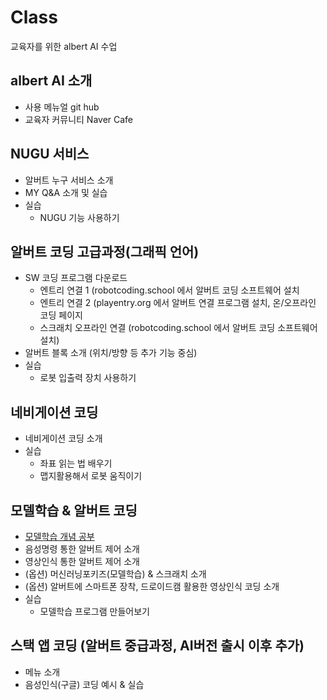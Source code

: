 # Class
교육자를 위한 albert AI 수업


albert AI 소개
--
 - 사용 메뉴얼 git hub
 - 교육자 커뮤니티 Naver Cafe  


NUGU 서비스 
--
- 알버트 누구 서비스 소개
- MY Q&A 소개 및 실습
- 실습
  - NUGU 기능 사용하기
 

알버트 코딩 고급과정(그래픽 언어)
--
- SW 코딩 프로그램 다운로드
  - 엔트리 연결 1 (robotcoding.school 에서 알버트 코딩 소프트웨어 설치
  - 엔트리 연결 2 (playentry.org 에서 알버트 연결 프로그램 설치, 온/오프라인 코딩 페이지
  - 스크래치 오프라인 연결 (robotcoding.school 에서 알버트 코딩 소프트웨어 설치)
- 알버트 블록 소개 (위치/방향 등 추가 기능 중심)
- 실습
  - 로봇 입출력 장치 사용하기 
 

네비게이션 코딩
--
- 네비게이션 코딩 소개
- 실습
  - 좌표 읽는 법 배우기 
  - 맵지활용해서 로봇 움직이기

 

모델학습 & 알버트 코딩
--
- [모델학습 개념 공부](https://teachablemachine.withgoogle.com/)
- 음성명령 통한 알버트 제어 소개
- 영상인식 통한 알버트 제어 소개
- (옵션) 머신러닝포키즈(모델학습) & 스크래치 소개
- (옵션) 알버트에 스마트폰 장착, 드로이드캠 활용한 영상인식 코딩 소개 
- 실습
  - 모델학습 프로그램 만들어보기 
 

스택 앱 코딩 (알버트 중급과정, AI버전 출시 이후 추가)
--
- 메뉴 소개
- 음성인식(구글) 코딩 예시 & 실습


